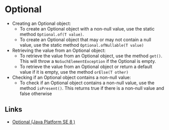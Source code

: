 # Optional
- Creating an Optional object:   
	- To create an Optional object with a non-null value, use the static method `Optional.of(T value)`.   
	- To create an Optional object that may or may not contain a null value, use the static method `Optional.ofNullable(T value)`
 - Retrieving the value from an Optional object:
	- To retrieve the value from an Optional object, use the method `get()`. This will throw a `NoSuchElementException` if the Optional is empty.
	- To retrieve the value from an Optional object or return a default value if it is empty, use the method `orElse(T other)`
 - Checking if an Optional object contains a non-null value:
	- To check if an Optional object contains a non-null value, use the method `isPresent()`. This returns true if there is a non-null value and false otherwise

## Links
- [Optional (Java Platform SE 8 )](https://docs.oracle.com/javase/8/docs/api/java/util/Optional.html)